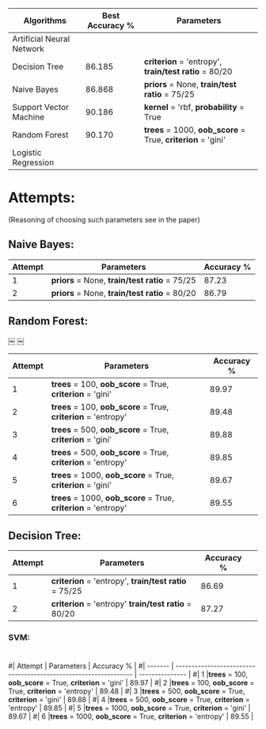 
| Algorithms  | Best Accuracy % | Parameters
| --------------------------- | --------------- | -------------------------------------------------------------- |
|  Artificial Neural Network  |                 ||
|  Decision Tree              |     86.185      |**criterion** = 'entropy',  **train/test ratio** = 80/20        |
|  Naive Bayes                |     86.868      |**priors** = None, **train/test ratio** = 75/25                 |
|  Support Vector Machine     |     90.186      |**kernel** = 'rbf, **probability** = True                       |
|  Random Forest              |     90.170      | **trees** = 1000, **oob_score** = True, **criterion** = 'gini' |
|  Logistic Regression        |                 ||

# Attempts: #
(Reasoning of choosing such parameters see in the paper)

## Naive Bayes: ##

| Attempt | Parameters                                           | Accuracy %      |
| ------- | ---------------------------------------------------- | --------------- |
|     1   |**priors** = None, **train/test ratio** = 75/25       | 87.23           |
|     2   |**priors** = None, **train/test ratio** = 80/20       | 86.79           |



## Random Forest: ##
￼
￼


| Attempt | Parameters                                                       | Accuracy %      | 
| ------- | ---------------------------------------------------------------- | --------------- | 
|     1   |**trees** = 100, **oob_score** = True, **criterion** = 'gini'     | 89.97           |
|     2   |**trees** = 100, **oob_score** = True, **criterion** = 'entropy'  | 89.48           |
|     3   |**trees** = 500, **oob_score** = True, **criterion** = 'gini'     | 89.88           |
|     4   |**trees** = 500, **oob_score** = True, **criterion** = 'entropy'  | 89.85           |
|     5   |**trees** = 1000, **oob_score** = True, **criterion** = 'gini'    | 89.67           |
|     6   |**trees** = 1000, **oob_score** = True, **criterion** = 'entropy' | 89.55           |

## Decision Tree: ##

| Attempt | Parameters                                                    | Accuracy %      | |
| ------- | ------------------------------------------------------------- | --------------- | -------------------------------------------------------------- |
|     1   |**criterion** = 'entropy', **train/test ratio** = 75/25        | 86.69           ||
|     2   |**criterion** = 'entropy'  **train/test ratio** = 80/20        | 87.27           |


### SVM: ##
#
#| Attempt | Parameters                                                       | Accuracy %      | 
#| ------- | ---------------------------------------------------------------- | --------------- | 
#|     1   |**trees** = 100, **oob_score** = True, **criterion** = 'gini'     | 89.97           |
#|     2   |**trees** = 100, **oob_score** = True, **criterion** = 'entropy'  | 89.48           |
#|     3   |**trees** = 500, **oob_score** = True, **criterion** = 'gini'     | 89.88           |
#|     4   |**trees** = 500, **oob_score** = True, **criterion** = 'entropy'  | 89.85           |
#|     5   |**trees** = 1000, **oob_score** = True, **criterion** = 'gini'    | 89.67           |
#|     6   |**trees** = 1000, **oob_score** = True, **criterion** = 'entropy' | 89.55           |

